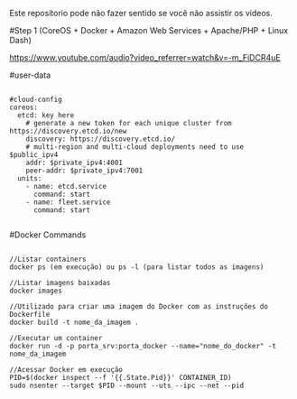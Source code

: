 Este reposítorio pode não fazer sentido se você não assistir os videos.

#Step 1
(CoreOS + Docker + Amazon Web Services + Apache/PHP + Linux Dash)

https://www.youtube.com/audio?video_referrer=watch&v=-m_FiDCR4uE

#user-data
<pre><code>
#cloud-config
coreos:
  etcd: key here
    # generate a new token for each unique cluster from https://discovery.etcd.io/new
    discovery: https://discovery.etcd.io/<token>
    # multi-region and multi-cloud deployments need to use $public_ipv4
    addr: $private_ipv4:4001
    peer-addr: $private_ipv4:7001
  units:
    - name: etcd.service
      command: start
    - name: fleet.service
      command: start
  </code></pre>


#Docker Commands
<pre><code>
//Listar containers
docker ps (em execução) ou ps -l (para listar todos as imagens)

//Listar imagens baixadas
docker images

//Utilizado para criar uma imagem do Docker com as instruções do Dockerfile
docker build -t nome_da_imagem .

//Executar um container
docker run -d -p porta_srv:porta_docker --name="nome_do_docker" -t nome_da_imagem

//Acessar Docker em execução
PID=$(docker inspect --f '{{.State.Pid}}' CONTAINER_ID)
sudo nsenter --target $PID --mount --uts --ipc --net --pid
</code></pre>

